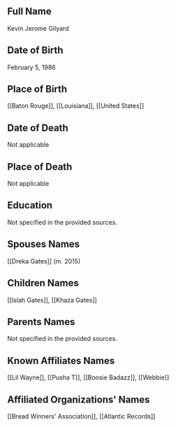 ## Full Name
Kevin Jerome Gilyard

## Date of Birth
February 5, 1986

## Place of Birth
[[Baton Rouge]], [[Louisiana]], [[United States]]

## Date of Death
Not applicable

## Place of Death
Not applicable

## Education
Not specified in the provided sources.

## Spouses Names
[[Dreka Gates]] (m. 2015)

## Children Names
[[Islah Gates]], [[Khaza Gates]]

## Parents Names
Not specified in the provided sources.

## Known Affiliates Names
[[Lil Wayne]], [[Pusha T]], [[Boosie Badazz]], [[Webbie]]

## Affiliated Organizations' Names
[[Bread Winners' Association]], [[Atlantic Records]]
